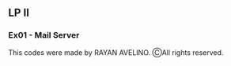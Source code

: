 ## LP II ##

### Ex01 - Mail Server ###

This codes were made by RAYAN AVELINO. ⒸAll rights reserved.